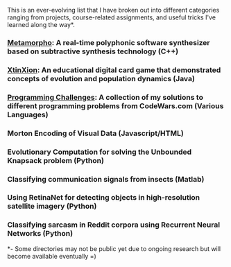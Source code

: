 This is an ever-evolving list that I have broken out into different categories ranging from projects, course-related assignments, and useful tricks I've learned along the way*. 

### [Metamorpho](https://github.com/jpxrc/Projects/tree/master/Metamorpho): A real-time polyphonic software synthesizer based on subtractive synthesis technology (C++)
### [XtinXion](https://github.com/jpxrc/Projects/tree/master/XtinXion/XtinXion): An educational digital card game that demonstrated concepts of evolution and population dynamics (Java)
### [Programming Challenges](https://github.com/jpxrc/Projects/tree/master/Programming%20Challenges): A collection of my solutions to different programming problems from CodeWars.com (Various Languages)
### Morton Encoding of Visual Data (Javascript/HTML)
### Evolutionary Computation for solving the Unbounded Knapsack problem (Python)
### Classifying communication signals from insects (Matlab)
### Using RetinaNet for detecting objects in high-resolution satellite imagery (Python)
### Classifying sarcasm in Reddit corpora using Recurrent Neural Networks (Python)

*- Some directories may not be public yet due to ongoing research but will become available eventually =)
